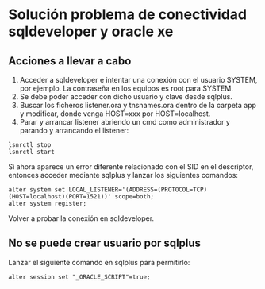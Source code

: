 # Solución problema de conectividad sqldeveloper y oracle xe

## Acciones a llevar a cabo

1. Acceder a sqldeveloper e intentar una conexión con el usuario SYSTEM, por ejemplo. La contraseña en los equipos es root para SYSTEM.
2. Se debe poder acceder con dicho usuario y clave desde sqlplus.
3. Buscar los ficheros listener.ora y tnsnames.ora dentro de la carpeta app y modificar, donde venga HOST=xxx por HOST=localhost.
4. Parar y arrancar listener abriendo un cmd como administrador y parando y arrancando el listener:

```
lsnrctl stop
lsnrctl start
```

Si ahora aparece un error diferente relacionado con el SID en el descriptor, entonces acceder mediante sqlplus y lanzar los siguientes comandos:

```
alter system set LOCAL_LISTENER='(ADDRESS=(PROTOCOL=TCP)(HOST=localhost)(PORT=1521))' scope=both;
alter system register;
```

Volver a probar la conexión en sqldeveloper.

## No se puede crear usuario por sqlplus

Lanzar el siguiente comando en sqlplus para permitirlo:

```
alter session set "_ORACLE_SCRIPT"=true;
```
